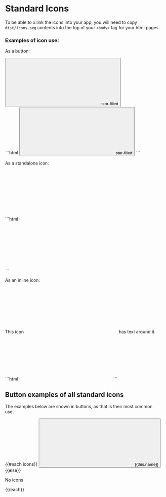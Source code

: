 # Standard Icons

To be able to x:link the icons into your app, you will need to copy `dist/icons.svg` contents into the top of your `<body>` tag for your html pages.

### Examples of icon use:

As a button:
<div class="example">
  <button type="button" class="btn btn-link" title="star-filled icon">
    <svg class="icon" focusable="false" aria-hidden="true" role="presentation">
      <use xlink:href="#star-filled"></use>
    </svg>
    <span>star-filled</span>
  </button>
</div>
```html
<button type="button" class="btn btn-link" title="star-filled icon">
  <svg class="icon" focusable="false" aria-hidden="true" role="presentation">
    <use xlink:href="#star-filled"></use>
  </svg>
  <span>star-filled</span>
</button>
```

As a standalone icon:
<div class="example">
  <div title="star-filled icon">
    <svg class="icon" focusable="false" aria-hidden="true" role="presentation">
      <use xlink:href="#star-filled"></use>
    </svg>
  </div>
</div>
```html
<div title="star-filled icon">
  <svg class="icon" focusable="false" aria-hidden="true" role="presentation">
    <use xlink:href="#star-filled"></use>
  </svg>
</div>
```

As an inline icon:
<div class="example">
  This icon
  <span title="star-filled icon">
    <svg class="icon" focusable="false" aria-hidden="true" role="presentation">
      <use xlink:href="#star-filled"></use>
    </svg>
  </span>
  has text around it.
</div>
```html
<span title="star-filled icon">
  <svg class="icon" focusable="false" aria-hidden="true" role="presentation">
    <use xlink:href="#star-filled"></use>
  </svg>
</span>
```


## Button examples of all standard icons

The examples below are shown in buttons, as that is their most common use.


{{#each icons}}
<button type="button" class="btn btn-link" title="{{this.name}}">
  <svg class="icon" focusable="false" aria-hidden="true" role="presentation">
    <use xlink:href="#{{this.name}}"></use>
  </svg>
  <span>{{this.name}}</span>
</button>
{{else}}
  <p class="empty">No icons</p>
{{/each}}
